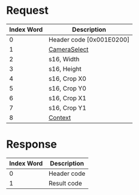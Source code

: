 # Request

| Index Word | Description                                             |
|------------|---------------------------------------------------------|
| 0          | Header code \[0x001E0200\]                              |
| 1          | [CameraSelect](Camera_Services#CameraSelect "wikilink") |
| 2          | s16, Width                                              |
| 3          | s16, Height                                             |
| 4          | s16, Crop X0                                            |
| 5          | s16, Crop Y0                                            |
| 6          | s16, Crop X1                                            |
| 7          | s16, Crop Y1                                            |
| 8          | [Context](Camera_Services#Context "wikilink")           |

# Response

| Index Word | Description |
|------------|-------------|
| 0          | Header code |
| 1          | Result code |